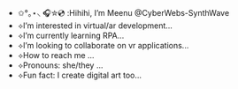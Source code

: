 - ✩°｡⋆⸜ 🎧✮💿 :Hihihi, I’m Meenu @CyberWebs-SynthWave
- ⟡I’m interested in virtual/ar development...
- ⟡I’m currently learning RPA...
- ⟡I’m looking to collaborate on vr applications...
- ⟡How to reach me ...
- ⟡Pronouns: she/they ...
- ⟡Fun fact: I create digital art too...

<!---
CyberWebs-SynthWave/CyberWebs-SynthWave is a ✨ special ✨ repository because its `README.md` (this file) appears on your GitHub profile.
You can click the Preview link to take a look at your changes.
--->
